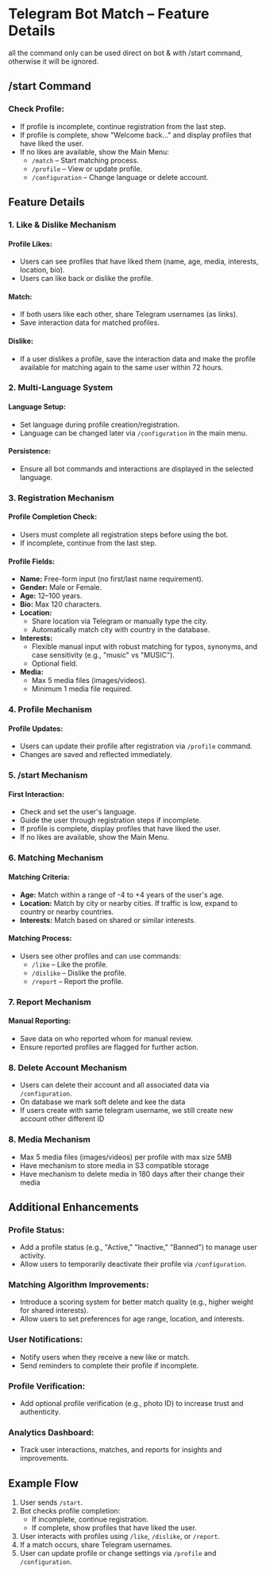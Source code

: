 # Telegram Bot Match – Feature Details

all the command only can be used direct on bot & with /start command, otherwise it will be ignored.

## /start Command

### Check Profile:
- If profile is incomplete, continue registration from the last step.
- If profile is complete, show "Welcome back..." and display profiles that have liked the user.
- If no likes are available, show the Main Menu:
    - `/match` – Start matching process.
    - `/profile` – View or update profile.
    - `/configuration` – Change language or delete account.

## Feature Details

### 1. Like & Dislike Mechanism

#### Profile Likes:
- Users can see profiles that have liked them (name, age, media, interests, location, bio).
- Users can like back or dislike the profile.

#### Match:
- If both users like each other, share Telegram usernames (as links).
- Save interaction data for matched profiles.

#### Dislike:
- If a user dislikes a profile, save the interaction data and make the profile available for matching again to the same user within 72 hours.

### 2. Multi-Language System

#### Language Setup:
- Set language during profile creation/registration.
- Language can be changed later via `/configuration` in the main menu.

#### Persistence:
- Ensure all bot commands and interactions are displayed in the selected language.

### 3. Registration Mechanism

#### Profile Completion Check:
- Users must complete all registration steps before using the bot.
- If incomplete, continue from the last step.

#### Profile Fields:
- **Name:** Free-form input (no first/last name requirement).
- **Gender:** Male or Female.
- **Age:** 12–100 years.
- **Bio:** Max 120 characters.
- **Location:**
    - Share location via Telegram or manually type the city.
    - Automatically match city with country in the database.
- **Interests:**
    - Flexible manual input with robust matching for typos, synonyms, and case sensitivity (e.g., "music" vs "MUSIC").
    - Optional field.
- **Media:**
    - Max 5 media files (images/videos).
    - Minimum 1 media file required.

### 4. Profile Mechanism

#### Profile Updates:
- Users can update their profile after registration via `/profile` command.
- Changes are saved and reflected immediately.

### 5. /start Mechanism

#### First Interaction:
- Check and set the user's language.
- Guide the user through registration steps if incomplete.
- If profile is complete, display profiles that have liked the user.
- If no likes are available, show the Main Menu.

### 6. Matching Mechanism

#### Matching Criteria:
- **Age:** Match within a range of -4 to +4 years of the user's age.
- **Location:** Match by city or nearby cities. If traffic is low, expand to country or nearby countries.
- **Interests:** Match based on shared or similar interests.

#### Matching Process:
- Users see other profiles and can use commands:
    - `/like` – Like the profile.
    - `/dislike` – Dislike the profile.
    - `/report` – Report the profile.

### 7. Report Mechanism

#### Manual Reporting:
- Save data on who reported whom for manual review.
- Ensure reported profiles are flagged for further action.

### 8. Delete Account Mechanism
- Users can delete their account and all associated data via `/configuration`.
- On database we mark soft delete and kee the data
- If users create with same telegram username, we still create new account other different ID

### 8. Media Mechanism
- Max 5 media files (images/videos) per profile with max size 5MB
- Have mechanism to store media in S3 compatible storage
- Have mechanism to delete media in 180 days after their change their media

## Additional Enhancements

### Profile Status:
- Add a profile status (e.g., "Active," "Inactive," "Banned") to manage user activity.
- Allow users to temporarily deactivate their profile via `/configuration`.

### Matching Algorithm Improvements:
- Introduce a scoring system for better match quality (e.g., higher weight for shared interests).
- Allow users to set preferences for age range, location, and interests.

### User Notifications:
- Notify users when they receive a new like or match.
- Send reminders to complete their profile if incomplete.

### Profile Verification:
- Add optional profile verification (e.g., photo ID) to increase trust and authenticity.

### Analytics Dashboard:
- Track user interactions, matches, and reports for insights and improvements.

## Example Flow

1. User sends `/start`.
2. Bot checks profile completion:
     - If incomplete, continue registration.
     - If complete, show profiles that have liked the user.
3. User interacts with profiles using `/like`, `/dislike`, or `/report`.
4. If a match occurs, share Telegram usernames.
5. User can update profile or change settings via `/profile` and `/configuration`.
